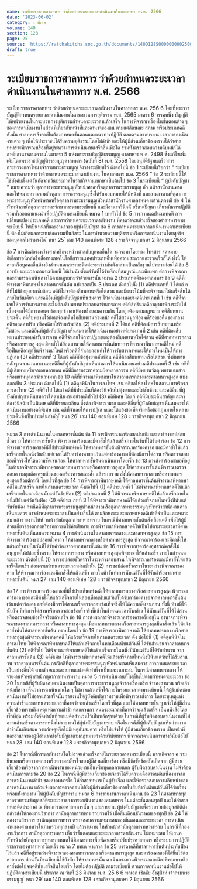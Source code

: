 ```yaml
---
name: ระเบียบราชการศาลทหาร ว่าด้วยกำหนดระยะเวลาดำเนินงานในศาลทหาร พ.ศ. 2566
date: '2023-06-02'
category: ง พิเศษ
volume: 140
section: 128
page: 25
source: 'https://ratchakitcha.soc.go.th/documents/140D128S0000000002500.pdf'
draft: true
---
```


# ระเบียบราชการศาลทหาร ว่าด้วยกำหนดระยะเวลาดำเนินงานในศาลทหาร พ.ศ. 2566

ระเบียบราชการศาลทหาร ว่าด้วยกำหนดระยะเวลาดาเนินงานในศาลทหาร พ.ศ. 256 6 โดยที่พระราชบัญญัติกาหนดระยะเวลาดาเนินงานในกระบวนการยุติธรรม พ.ศ. 2565 มาตรา 6 วรรคหนึ่ง บัญญัติให้หน่วยงานในกระบวนการยุติธรรมกำหนดระยะเวลาแล้วเสร็จ ในการพิจารณาเรื่องในขั้นตอนต่าง ๆ ของการดาเนินงานในส่วนที่เกี่ยวกับหน้าที่และอานาจของตน ตามแต่ลักษณะ สภาพ หรือประเภทคดี ดังนั้น ศาลทหารจึงจาเป็นต้องกาหนดขั้นตอนและแนวทางปฏิบัติ ตลอดจนกรอบระยะ เวลาการดาเนินงานต่าง ๆ เพื่อให้ประชาชนได้รับความยุติธรรมโดยไม่ล่าช้า และให้ผู้มีส่วนเกี่ยวข้องทราบได้ว่าศาลทหารจะพิจารณาเรื่องที่อยู่ระหว่างการดำเนินงานเสร็จสิ้นเมื่อใด รวมทั้งตรวจสอบความคืบหน้าได้ อาศัยอานาจตามความในมาตรา 5 แห่งพระราชบัญญัติธรรมนูญ ศาลทหาร พ.ศ. 2498 ซึ่งแก้ไขเพิ่มเติมโดยพระราชบัญญัติธรรมนูญศาลทหาร (ฉบับที่ 8) พ.ศ. 2558 โดยอนุมัติรัฐมนตรีว่าการ กระทรวงกลาโหม เจ้ากรมพระธรรมนูญ จึงวางระเบียบไว้ ดังต่อไปนี้ ข้อ 1 ระเบียบนี้เรียกว่า “ ระเบียบราชการศาลทหารว่าด้วยกาหนดระยะเวลาดาเนินงาน ในศาลทหาร พ.ศ. 2566 ” ข้อ 2 ระเบียบนี้ให้ใช้บังคับตั้งแต่วันถัดจากวันประกาศในราชกิจจานุเบกษาเป็นต้นไป ข้อ 3 ในระเบียบนี้ “ ผู้บังคับบัญชา ” หมายความว่า ตุลาการพระธรรมนูญหัวหน้าศาลหรือตุลาการพระธรรมนูญ หัว หน้าสานักงานศาล และให้หมายความรวมถึงตุลาการพระธรรมนูญซึ่งได้รับมอบหมายให้มีหน้าที่ และอานาจตามที่ตุลาการพระธรรมนูญหัวหน้าศาลหรือตุลาการพระธรรมนูญหัวหน้าสานักงานศาลกาหนด แล้วแต่กรณี ข้อ 4 ให้หัวหน้าสานักตุลาการทหารรักษาการตามระเบียบนี้ และมีอานาจวินิจฉั ยชี้ขาดปัญหา เกี่ยวกับการปฏิบัติ รวมทั้งออกคาแนะนำเพื่อปฏิบัติตามระเบียบนี้ หมวด 1 บททั่วไป ข้อ 5 การกาหนดประเภทคดี การเปลี่ยนแปลงประเภทคดี และการกำหนดระยะเวลาดาเนินงาน ที่คาดว่าจะแล้วเสร็จของศาลทหารตามระเบียบนี้ ให้เป็นหน้าที่และอำนาจของผู้บังคับบัญชา ข้อ 6 การกาหนดระยะเวลาดาเนินงานตามระเบียบนี้ ต้องไม่เกิดผลกระทบต่อความเป็นอิสระ ในการอำนวยความยุติธรรมหรือการดาเนินงานโดยสุจริตของบุคคลไม่ว่าทางใด ้ หนา 25 ่ เลม 140 ตอนพิเศษ 128 ง ราชกิจจานุเบกษา 2 มิถุนายน 2566

ข้อ 7 การติดต่อระหว่างศาลหรือระหว่างศาลกับบุคคลอื่นใด จะกระทาโดยทาง โทรสาร จดหมายอิเล็กทรอนิกส์หรือสื่อทางเทคโนโลยีสารสนเทศประเภทอื่นเพื่อความสะดวกและรวดเร็วก็ได้ ทั้งนี้ ให้ศาลหรือบุคคลอื่นอ้างอิงสำเนาเอกสารการติดต่อระหว่างกันดังกล่าวเป็นหลักฐานไปพลางก่อนได้ ข้อ 8 การนับระยะเวลาตามระเบียบนี้ ให้เริ่มนับตั้งแต่วันที่ได้รับเรื่องที่สมบูรณ์และเพียงพอ ต่อการพิจารณาและสามารถดาเนินการได้ตามกฎหมายว่าด้วยการนั้น หมวด 2 ประเภทคดีของศาลทหาร ข้อ 9 คดีที่พิจารณาพิพากษาในศาลทหารชั้นต้น แบ่งออกเป็น 3 ประเภท ดังต่อไปนี้ (1) คดีประเภทที่ 1 ได้แก่ ค ดีที่ไม่มีข้อยุ่งยากซับซ้อน คดีที่ไม่จาต้องสืบพยานหรือไต่สวน และมีแนวโน้มที่จะพิจารณาให้เสร็จสิ้นได้ภายในวันเดียว และคดีอื่นที่ผู้บังคับบัญชาเห็นสมควร ให้ดาเนินงานอย่างคดีประเภทที่ 1 เช่น คดีที่จาเลยให้การรับสารภาพและไม่ต้องสืบพยานประกอบคารับสารภาพ คดีที่สิทธินาคดีอาญามาฟ้องระงับไปเนื่องจากได้มีการถอนคาร้องทุกข์ ถอนฟ้องหรือยอมความกัน โดยถูกต้องตามกฎหมาย คดีสืบพยานประเด็น คดีสืบพยานไว้ก่อนฟ้องคดีหรือสืบพยานล่วงหน้า คดีไต่สวนมูลฟ้อง คดีร้องขอคืนของกลาง คดีขอลดค่าปรับ หรือคดีขอให้ริบทรัพย์สิน (2) คดีประเภทที่ 2 ได้แก่ คดีที่ต้องมีการสืบพยานหรือไต่สวน และคดีอื่นที่ผู้บังคับบัญชา เห็นสมควรให้ดำเนินงานอย่างคดีประเภทที่ 2 เช่น คดีที่ต้องสืบพยานประกอบคำรับสารภาพ คดีที่จำเลยให้การปฏิเสธและต้องสืบพยานหรือไต่สวน คดีที่ศาลทหารกลางหรือศาลทหารสู งสุด มีคาสั่งให้ย้อนสานวนให้ศาลทหารชั้นต้นทาการพิจารณาพิพากษาคดีใหม่ คดีรื้อฟื้นคดีอาญาขึ้นพิจารณาใหม่ หรือคดีที่จำเลยถอนคำให้การรับสารภาพและให้การใหม่เป็นให้การปฏิเสธ (3) คดีประเภทที่ 3 ได้แก่ คดีที่มีข้อยุ่งยากซับซ้อน คดีที่ต้องสืบพยานหรือไต่สวน ซึ่งมีพยานหลักฐานจานวนมาก และคดีอื่นที่ผู้บังคับบัญชาเห็นสมควรให้ดาเนินงานอย่างคดีประเภทที่ 3 เช่น คดีที่มีผู้เสียหายหรือจาเลยหลายคน คดีที่มีการกระทาความผิดหลายกรรม คดีที่มีพยานวัตถุ พยานเอกสาร หรือพยานบุคคลจำนวนมาก ข้อ 10 คดีที่พิจารณาพิพากษาในศาลทหารกลางและศาลทหารสูงสุด แบ่งออกเป็น 3 ประเภท ดังต่อไปนี้ (1) คดีดุลพินิจในการลงโทษ เช่น คดีขอให้ลงโทษในสถานเบาหรือรอการลงโทษ (2) คดีทั่วไป ได้แก่ คดีที่มีประเด็นที่ต้องวินิจฉัยไม่ยุ่งยากและไม่ซับซ้อน และคดีอื่น ที่ผู้บังคับบัญชาเห็นสมควรให้ดาเนินงานอย่างคดีทั่วไป (3) คดีพิเศษ ได้แก่ คดีที่มีประเด็นสาคัญและจาต้องวินิจฉัยเป็นพิเศษ คดีที่มีรายละเอียด ซึ่งต้องพิจารณามาก และคดีอื่นที่ผู้บังคับบัญชาเห็นสมควรให้ดำเนินงานอย่างคดีพิเศษ เช่น คดีที่จำเลยให้การปฏิเส ธและโต้แย้งข้อเท็จจริงหรือข้อกฎหมายในหลายประเด็นซึ่งเป็นประเด็นสำคัญ ้ หนา 26 ่ เลม 140 ตอนพิเศษ 128 ง ราชกิจจานุเบกษา 2 มิถุนายน 2566

หมวด 3 การดำเนินงานในศาลทหารชั้นต้น ข้อ 11 การพิจารณาคาร้องขอฝากขัง และคาร้องขอปล่อยชั่วคราว ให้ศาลทหารชั้นต้น พิจารณาคาร้องและมีคาสั่งให้แล้วเสร็จภายในวันที่ได้รับคำร้อง ข้อ 12 การพิจารณาคาร้องคาขอที่มิใช่ประเด็นแห่งคดี ให้ศาลทหารชั้นต้นพิจารณาคาร้องคาขอ และมีคาสั่งให้แล้วเสร็จภายในหนึ่งวันนับแต่เวลาได้รับคาร้องคาขอ เว้นแต่คาร้องคาขอที่ต้องมีการไต่สวน หรือตรวจสอบข้อเท็จจริงให้ได้ความชัดเจนก่อน ให้ศาลทหารชั้นต้นดาเนินการโดยเร็ว ข้อ 13 การส่งคำร้องคำขอที่อยู่ในอำนาจพิจารณาพิพากษาของศาลทหารกลางหรือศาลทหารสูงสุด ให้ศาลทหารชั้นต้นพิจารณาตรวจสอบความถูกต้องครบถ้วนของคาร้องคาขอและสั่ง แล้วรวบรวม ส่งให้ศาลทหารกลางหรือศาลทหารสูงสุดแล้วแต่กรณี โดยเร็วที่สุด ข้อ 14 การพิจารณาพิพากษาคดี ให้ศาลทหารชั้นต้นพิจารณาพิพากษาคดีให้แล้วเสร็จ ภายในกำหนดระยะเวลา ดังต่อไปนี้ (1) คดีประเภทที่ 1 ให้พิจารณาพิพากษาคดีให้แล้วเสร็จภายในหกเดือนนับแต่วันรับฟ้อง (2) คดีประเภทที่ 2 ให้พิจารณาพิพากษาคดีให้แล้วเสร็จภายในหนึ่งปีนับแต่วันรับฟ้อง (3) คดีประเ ภทที่ 3 ให้พิจารณาพิพากษาคดีให้แล้วเสร็จภายในหนึ่งปีนับแต่วันรับฟ้อง กรณีคดีที่ตุลาการพระธรรมนูญหัวหน้าศาลหรือตุลาการพระธรรมนูญหัวหน้าสานักงานศาลเห็นสมควร อาจกำหนดระยะเวลาเป็นอย่างอื่นได้ ตามลักษณะและสภาพแห่งคดีเท่าที่จำเป็นและเหมาะสม แล้วรายงานให้หั วหน้าสำนักตุลาการทหารทราบ ในกรณีที่ศาลทหารชั้นต้นสั่งเลื่อนคดี เพื่อให้ผู้มีส่วนเกี่ยวข้องตกลงหรือรอการชดใช้ค่าเสียหาย การพิจารณาพิพากษาคดีให้เป็นไปตามระยะเวลาที่ศาลทหารชั้นต้นเห็นสมควร หมวด 4 การดำเนินงานในศาลทหารกลางและศาลทหารสูงสุด ข้อ 15 การพิจารณาคำร้องขอปล่อยชั่วคราว ให้ศาลทหารกลางหรือศาลทหารสูงสุด พิจารณาคาร้องและมีคาสั่งให้แล้วเสร็จภายในวันที่ได้รับคำร้องจากศาลทหารชั้นต้น ข้อ 16 การพิจารณาคาร้องอุทธรณ์คาสั่งไม่อนุญาตให้ปล่อยชั่วคราว ให้ศาลทหารกลาง หรือศาลทหารสูงสุดพิจารณาให้แล้วเสร็จ ภายในกำหนดระยะเวลา ดังต่อไปนี้ (1) การขอปล่อยชั่วคราวในระหว่างสอบสวน ให้พิจารณาคาร้องและมีคาสั่งให้แล้วเสร็จโดยเร็ว ก่อนครบกำหนดระยะเวลาฝากขังนั้น (2) การขอปล่อยชั่วคราวในระหว่างพิจารณาของศาล ให้พิจารณาคาร้องและมีคาสั่งให้แล้วเสร็จ ภายในห้าวันทำการนับแต่วันที่ได้รับคำร้องจากศาลทหารชั้นต้น ้ หนา 27 ่ เลม 140 ตอนพิเศษ 128 ง ราชกิจจานุเบกษา 2 มิถุนายน 2566

ข้อ 17 การพิจารณาคาร้องคาขอที่มิใช่ประเด็นแห่งคดี ให้ศาลทหารกลางหรือศาลทหารสูงสุด พิจารณาคาร้องคาขอและมีคำสั่งให้แล้วเสร็จภายในสองเดือนนับแต่วันที่ได้รับคาร้องคำขอจากศาลทหารชั้นต้น เว้นแต่คาร้องคา ขอที่ต้องมีการไต่สวนหรือตรวจสอบข้อเท็จจริงให้ได้ความชัดเจนก่อน ทั้งนี้ ห้ามมิให้นับวัน ที่ทำการไต่สวนหรือตรวจสอบข้อเท็จจริงนี้เข้าในกำหนดเวลาดังกล่าว ให้นับแต่วันที่ได้ไต่สวน หรือตรวจสอบข้อเท็จจริงแล้วเสร็จ ข้อ 18 การส่งผลการพิจารณาคาร้องคาขอซึ่งอยู่ใน อานาจการพิจารณาของศาลทหารกลาง หรือศาลทหารสูงสุด เมื่อศาลทหารกลางหรือศาลทหารสูงสุดมีคาสั่งแล้ว ให้แจ้งคาสั่งนั้นให้ศาลทหารชั้นต้น ทราบโดยเร็ว ข้อ 19 การพิจารณาพิพากษาคดี ให้ศาลทหารกลางหรือศาลทหารสูงสุดพิจารณาพิพากษาคดี ให้แล้วเสร็จภายในกาหนดระยะเวลา ดัง ต่อไปนี้ (1) คดีดุลพินิจในการลงโทษ ให้พิจารณาพิพากษาคดีให้แล้วเสร็จภายในหกเดือนนับแต่วันที่ ได้รับสำนวนจากศาลทหารชั้นต้น (2) คดีทั่วไป ให้พิจารณาพิพากษาคดีให้แล้วเสร็จภายในหนึ่งปีนับแต่วันที่ได้รับสำนวน จากศาลทหารชั้นต้น (3) คดีพิเศษ ให้พิจารณาพิพากษาคดีให้แล้วเสร็จภายในหนึ่งปีนับแต่วันที่ได้รับสานวน จากศาลทหารชั้นต้น กรณีคดีที่ตุลาการพระธรรมนูญหัวหน้าศาลเห็นสมควร อาจกาหนดระยะเวลา เป็นอย่างอื่นได้ ตามลักษณะและสภาพแห่งคดีเท่าที่จาเป็นและเหมาะสม ในกรณีศาลทหารกลาง ให้รายงานหัวหน้าสำนั กตุลาการทหารทราบ หมวด 5 การดำเนินงานที่ไม่เป็นไปตามกำหนดระยะเวลา ข้อ 20 ในกรณีที่ผู้รับผิดชอบดาเนินงานเป็นตุลาการพระธรรมนูญเจ้าของเรื่องหรือเจ้าของสานวน หรือเจ้าหน้าที่ศาล เห็นว่าการดาเนินงานใด ๆ ไม่อาจแล้วเสร็จได้ภายในระยะเวลาตามระเบียบนี้ ให้ผู้รับผิดชอบดาเนินงานที่ไม่อาจแล้วเสร็จนั้น รายงานให้ผู้บังคับบัญชาทราบเพื่อพิจารณาสั่งการ โดยระบุเหตุแห่งความล่าช้าและกาหนดระยะเวลาที่คาดว่าจะแล้วเสร็จโดยเร็วที่สุด และให้ศาลทหารนั้น ๆ แจ้งให้ผู้มีส่วนเกี่ยวข้องทราบถึงเหตุแห่งความล่าช้า ตลอดจนกา หนดระยะเวลาที่คาดว่าจะแล้วเสร็จ เป็นหนังสือโดยเร็วที่สุด พร้อมทั้งจัดทำบันทึกแนบติดสำนวนไว้เป็นหลักฐานด้วย ในกรณีที่ผู้รับผิดชอบดาเนินงานที่ไม่อาจแล้วเสร็จตามวรรคหนึ่งไม่รายงานให้ผู้บังคับบัญชาทราบ หรือในกรณีที่ผู้บังคับบัญชาเห็นว่าความล่าช้านั้นเกินสมค วรแก่เหตุหรือไม่มีเหตุอันสมควร หรือไม่แจ้งให้ ผู้มีส่วนเกี่ยวข้องทราบ เป็นหน้าที่และอำนาจของผู้มีอำนาจบังคับบัญชาตามกฎหมายว่าด้วยวินัยทหาร พิจารณาดาเนินการทางวินัยต่อไป ้ หนา 28 ่ เลม 140 ตอนพิเศษ 128 ง ราชกิจจานุเบกษา 2 มิถุนายน 2566

ข้อ 21 ในกรณีที่การดาเนินงานใดไม่อาจแล้วเสร็จภายในระยะเวลาตามระเบียบนี้ หากเกิดจาก ค วามยินยอมหรือความตกลงหรือความสมัครใจของผู้มีส่วนเกี่ยวข้อง หรือมีข้อขัดข้องอันเกิดจาก ผู้มีส่วนเกี่ยวข้องหรือจากการดาเนินงานของหน่วยงานอื่นหรือบุคคลภายนอก ผู้รับผิดชอบดาเนินงาน ไม่จำต้องดาเนินการตามข้อ 20 ข้อ 22 ในกรณีที่ผู้มีส่วนเกี่ยวข้องแจ้งว่าได้รับความเดือดร้อนอันเนื่องมาจากการดาเนินงานล่าช้า ของศาลทหารใด ให้จ่าศาลทหารเป็นผู้รับเรื่อง และให้ตรวจสอบความคืบหน้าของการดาเนินงาน แล้วแจ้งผลการตรวจสอบไปยังผู้มีส่วนเกี่ยวข้องภายในสิบห้าวันนับแต่วันที่ได้รับเรื่อง พร้อมทั้งรายงาน ให้ผู้บังคับบัญชาทราบ หมวด 6 การรายงานการดาเนินงาน ข้อ 23 ให้ศาลทหารทุกศาลรวบรวมข้อมูลสถิติระยะเวลาของการดาเนินงานของศาลทหาร ในแต่ละขั้นตอนทุกปี และให้จ่าศาลทหารติดประกาศ ณ ที่ทาการของศาลทหารนั้น ๆ และรายงาน ผู้บังคับบัญชาเพื่อรวบรวมข้อมูลสถิติดังกล่าวส่งให้กองงานวิชาการ สานักตุลาการทหาร รวบรวมไว้ เมื่อสิ้นเดือนธันวาคมของทุกปี ข้อ 24 ให้กองงานวิชาการ สานักตุลาการทหาร ตรวจสอบความเหมาะสมของขั้นตอนและระยะเวลา การดาเนินงานของศาลทหารในภาพรวมทุกสามปี แล้วรายงาน ให้หัวหน้าสำนักตุลาการทหารทราบ ในกรณีที่กองงานวิชาการ สานักตุลาการทหาร เห็นว่าขั้นตอนและระยะเวลาการดาเนินงาน ไม่เหมาะสม ให้เสนอหัวหน้าสำนักตุลาการทหารกาหนดให้มีมาตรการเพื่อพัฒนาหรือปรับปรุงศาลทหาร หรือระบบการปฏิบัติราชการของศาลทหารโดยเร็ว หมวด 7 บทเฉ พาะกาล ข้อ 25 บรรดาคดีที่ศาลทหารชั้นต้นประทับฟ้องไว้แล้ว คดีที่อยู่ระหว่างพิจารณาของศาลทหารกลาง หรือศาลทหารสูงสุด และคาร้องคาขอที่ได้ยื่นไว้ต่อศาลทหาร ก่อนวันที่ระเบียบนี้ใช้บังคับ ให้ศาลทหารนั้น ดาเนินกระบวนพิจารณาและมีคาพิพากษาหรือคาสั่งต่อไปจนคดีนั้นเสร็จสิ้นโดยเร็ว โดยไม่ต้องปฏิบัติ ตามระเบียบนี้ ส่วนการดาเนินงานต่อไปให้ปฏิบัติตามระเบียบนี้ ประกาศ ณ วันที่ 23 มีนำคม พ.ศ. 25 6 6 พลเอก เชิดชัย อังศุสิงห์ เจ้ากรมพระธรรมนูญ ้ หนา 29 ่ เลม 140 ตอนพิเศษ 128 ง ราชกิจจานุเบกษา 2 มิถุนายน 2566
